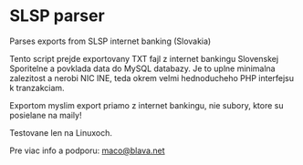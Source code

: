 SLSP parser
==================

Parses exports from SLSP internet banking (Slovakia)

Tento script prejde exportovany TXT fajl z internet bankingu Slovenskej Sporitelne a povklada data do MySQL databazy.
Je to uplne minimalna zalezitost a nerobi NIC INE, teda okrem velmi hednoducheho PHP interfejsu k tranzakciam. 

Exportom myslim export priamo z internet bankingu, nie subory, ktore su posielane na maily!

Testovane len na Linuxoch.

Pre viac info a podporu: maco@blava.net
